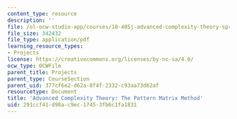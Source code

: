 ```yaml
---
content_type: resource
description: ''
file: /ol-ocw-studio-app/courses/18-405j-advanced-complexity-theory-spring-2016/291ccf41d98ac9ec17453fb6c1fa1831_MIT18_405JS16_PatternMatrix.pdf
file_size: 342432
file_type: application/pdf
learning_resource_types:
- Projects
license: https://creativecommons.org/licenses/by-nc-sa/4.0/
ocw_type: OCWFile
parent_title: Projects
parent_type: CourseSection
parent_uid: 377cf6e2-d62a-8f4f-2332-c93aa73d62af
resourcetype: Document
title: 'Advanced Complexity Theory: The Pattern Matrix Method'
uid: 291ccf41-d98a-c9ec-1745-3fb6c1fa1831
---
```

